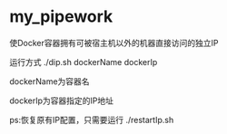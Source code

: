 # my_pipework
使Docker容器拥有可被宿主机以外的机器直接访问的独立IP

运行方式 ./dip.sh  dockerName  dockerIp

dockerName为容器名

dockerIp为容器指定的IP地址


ps:恢复原有IP配置，只需要运行 ./restartIp.sh
